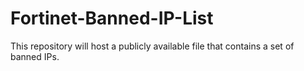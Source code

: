 # Fortinet-Banned-IP-List
This repository will host a publicly available file that contains a set of banned IPs. 
